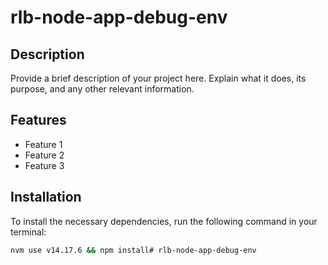 # rlb-node-app-debug-env

## Description
Provide a brief description of your project here. Explain what it does, its purpose, and any other relevant information.

## Features
- Feature 1
- Feature 2
- Feature 3

## Installation
To install the necessary dependencies, run the following command in your terminal:

```sh
nvm use v14.17.6 && npm install# rlb-node-app-debug-env
